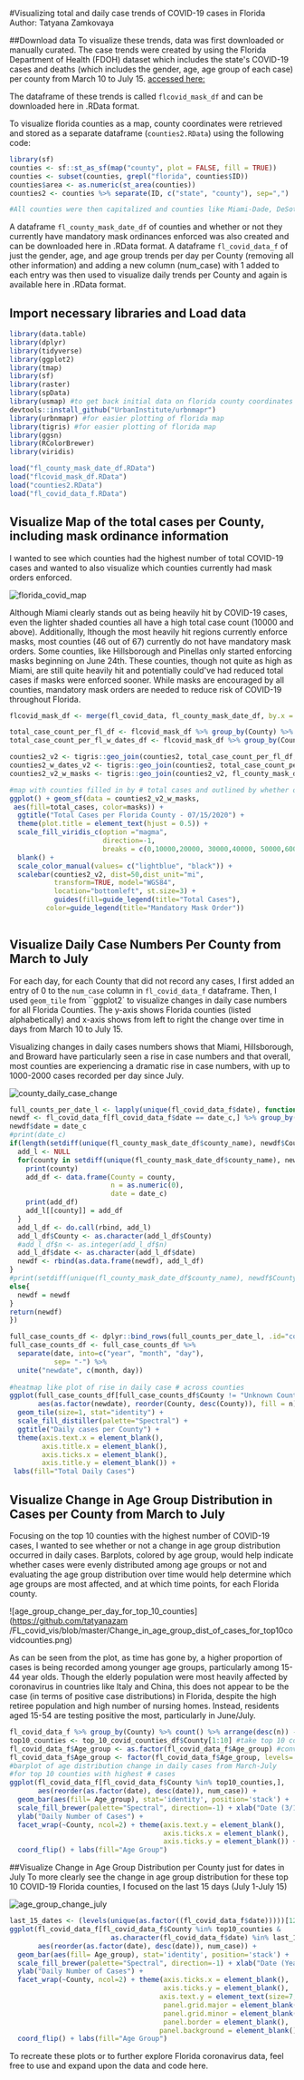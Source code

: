 #Visualizing total and daily case trends of COVID-19 cases in Florida
Author: Tatyana Zamkovaya

##Download data
To visualize these trends, data was first downloaded or manually curated.
The case trends were created by using the Florida Department of Health (FDOH) dataset which includes the state's COVID-19 cases and deaths (which includes the gender, age, age group of each case) per county from March 10 to July 15.
[accessed here:](https://open-fdoh.hub.arcgis.com/datasets/florida-covid19-case-line-data)

The dataframe of these trends is called `flcovid_mask_df` and can be downloaded here in .RData format.

To visualize florida counties as a map, county coordinates were retrieved and stored as a separate dataframe (`counties2.RData`) using the following code:
```r 
library(sf)
counties <- sf::st_as_sf(map("county", plot = FALSE, fill = TRUE))
counties <- subset(counties, grepl("florida", counties$ID))
counties$area <- as.numeric(st_area(counties))
counties2 <- counties %>% separate(ID, c("state", "county"), sep=",")

#All counties were then capitalized and counties like Miami-Dade, DeSoto, and Palm Beach were then manually changed so that they fit the fl_covid_data format. 
```

A dataframe `fl_county_mask_date_df` of counties and whether or not they currently have mandatory mask ordinances enforced was also created and can be downloaded here in .RData format. 
A dataframe `fl_covid_data_f` of just the gender, age, and age group trends per day per County (removing all other information) and adding a new column (num_case) with 1 added to each entry was then used to visualize daily trends per County and again is available here in .RData format.


## Import necessary libraries and Load data
```r 
library(data.table)
library(dplyr)
library(tidyverse)
library(ggplot2) 
library(tmap)
library(sf)
library(raster)
library(spData)
library(usmap) #to get back initial data on florida county coordinates
devtools::install_github("UrbanInstitute/urbnmapr")
library(urbnmapr) #for easier plotting of florida map
library(tigris) #for easier plotting of florida map
library(ggsn)
library(RColorBrewer)
library(viridis)

load("fl_county_mask_date_df.RData")
load("flcovid_mask_df.RData")
load("counties2.RData")
load("fl_covid_data_f.RData")

````
## Visualize Map of the total cases per County, including mask ordinance information
I wanted to see which counties had the highest number of total COVID-19 cases and wanted to also visualize which counties currently had mask orders enforced.

![florida_covid_map](https://github.com/tatyanazam/FL_covid_vis/blob/master/total_case_map.png)

Although Miami clearly stands out as being heavily hit by COVID-19 cases, even the lighter shaded counties all have a high total case count (10000 and above). 
Additionally, lthough the most heavily hit regions currently enforce masks, most counties (46 out of 67) currently do not have mandatory mask orders. Some counties, like Hillsborough and Pinellas only started enforcing masks beginning on June 24th. These counties, though not quite as high as Miami, are still quite heavily hit and potentially could've had reduced total cases if masks were enforced sooner. 
While masks are encouraged by all counties, mandatory mask orders are needed to reduce risk of COVID-19 throughout Florida. 

```r 
flcovid_mask_df <- merge(fl_covid_data, fl_county_mask_date_df, by.x = "County", by.y="CountyName", all.x=TRUE)

total_case_count_per_fl_df <- flcovid_mask_df %>% group_by(County) %>% count() %>% rename(total_cases = n, county_name = County)
total_case_count_per_fl_w_dates_df <- flcovid_mask_df %>% group_by(County, date) %>% count() %>% rename(total_cases = n, county_name = County)

counties2_v2 <- tigris::geo_join(counties2, total_case_count_per_fl_df, "CountName", "county_name")
counties2_w_dates_v2 <- tigris::geo_join(counties2, total_case_count_per_fl_w_dates_df, "CountName", "county_name")
counties2_v2_w_masks <- tigris::geo_join(counties2_v2, fl_county_mask_date_df, "CountName", "county_name")

#map with counties filled in by # total cases and outlined by whether or not masks are enforced by mandatory order
ggplot() + geom_sf(data = counties2_v2_w_masks,
 aes(fill=total_cases, color=masks)) + 
  ggtitle("Total Cases per Florida County - 07/15/2020") + 
  theme(plot.title = element_text(hjust = 0.5)) +
  scale_fill_viridis_c(option ="magma", 
                       direction=-1,
                       breaks = c(0,10000,20000, 30000,40000, 50000,60000)) + 
  blank() + 
  scale_color_manual(values= c("lightblue", "black")) +
  scalebar(counties2_v2, dist=50,dist_unit="mi",
           transform=TRUE, model="WGS84", 
           location="bottomleft", st.size=3) + 
           guides(fill=guide_legend(title="Total Cases"), 
         color=guide_legend(title="Mandatory Mask Order"))
         
```
## Visualize Daily Case Numbers Per County from March to July
For each day, for each County that did not record any cases, I first added an entry of 0 to the `num_case` column in `fl_covid_data_f` dataframe. 
Then, I used `geom_tile` from ``ggplot2` to visualize changes in daily case numbers for all Florida Counties.
The y-axis shows Florida counties (listed alphabetically) and x-axis shows from left to right the change over time in days from March 10 to July 15. 

Visualizing changes in daily cases numbers shows that Miami, Hillsborough, and Broward have particularly seen a rise in case numbers and that overall, most counties are experiencing a dramatic rise in case numbers, with up to 1000-2000 cases recorded per day since July. 

![county_daily_case_change](https://github.com/tatyanazam/FL_covid_vis/blob/master/case_count_per_day.png)  

``` r
full_counts_per_date_l <- lapply(unique(fl_covid_data_f$date), function(date_c){
newdf <- fl_covid_data_f[fl_covid_data_f$date == date_c,] %>% group_by(County) %>% count()
newdf$date = date_c
#print(date_c)
if(length(setdiff(unique(fl_county_mask_date_df$county_name), newdf$County)) > 0){
  add_l <- NULL
  for(county in setdiff(unique(fl_county_mask_date_df$county_name), newdf$County)){
    print(county)
    add_df <- data.frame(County = county, 
                         n = as.numeric(0),
                         date = date_c)
    print(add_df)
    add_l[[county]] = add_df
  }
  add_l_df <- do.call(rbind, add_l)
  add_l_df$County <- as.character(add_l_df$County)
  #add_l_df$n <- as.integer(add_l_df$n)
  add_l_df$date <- as.character(add_l_df$date)
  newdf <- rbind(as.data.frame(newdf), add_l_df)
}
#print(setdiff(unique(fl_county_mask_date_df$county_name), newdf$County))
else{
  newdf = newdf
}
return(newdf)
})

full_case_counts_df <- dplyr::bind_rows(full_counts_per_date_l, .id="column_label")
full_case_counts_df <- full_case_counts_df %>% 
  separate(date, into=c("year", "month", "day"), 
           sep= "-") %>% 
  unite("newdate", c(month, day))
  
#heatmap like plot of rise in daily case # across counties
ggplot(full_case_counts_df[full_case_counts_df$County != "Unknown County",], 
       aes(as.factor(newdate), reorder(County, desc(County)), fill = n)) + 
  geom_tile(size=1, stat="identity") +
  scale_fill_distiller(palette="Spectral") + 
  ggtitle("Daily cases per County") + 
  theme(axis.text.x = element_blank(), 
        axis.title.x = element_blank(),
        axis.ticks.x = element_blank(),
        axis.title.y = element_blank()) + 
 labs(fill="Total Daily Cases")
```

## Visualize Change in Age Group Distribution in Cases per County from March to July
Focusing on the top 10 counties with the highest number of COVID-19 cases, I wanted to see whether or not a change in age group distribution occurred in daily cases. 
Barplots, colored by age group, would help indicate whether cases were evenly distributed among age groups or not and evaluating the age group distribution over time would help determine which age groups are most affected, and at which time points, for each Florida county.

![age_group_change_per_day_for_top_10_counties](https://github.com/tatyanazam /FL_covid_vis/blob/master/Change_in_age_group_dist_of_cases_for_top10covidcounties.png)

As can be seen from the plot, as time has gone by, a higher proportion of cases is being recorded among younger age groups, particularly among 15-44 year olds.
Though the elderly population were most heavily affected by coronavirus in countries like Italy and China, this does not appear to be the case (in terms of positive case distributions) in Florida, despite the high retiree population and high number of nursing homes. Instead, residents aged 15-54 are testing positive the most, particularly in June/July. 

``` r
fl_covid_data_f %>% group_by(County) %>% count() %>% arrange(desc(n)) -> top_10_covid_counties_df #order counts of case # from county with highest # counts to lowest 
top10_counties <- top_10_covid_counties_df$County[1:10] #take top 10 counties with highest # of cases
fl_covid_data_f$Age_group <- as.factor(fl_covid_data_f$Age_group) #convert age group variable to factor and reorder age ranges
fl_covid_data_f$Age_group <- factor(fl_covid_data_f$Age_group, levels= c("0-4 years", "5-14 years", "15-24 years", "25-34 years", "35-44 years", "45-54 years", "55-64 years", "65-74 years", "75-84 years", "85+ years", "Unknown"))
#barplot of age distribution change in daily cases from March-July 
#for top 10 counties with highest # cases 
ggplot(fl_covid_data_f[fl_covid_data_f$County %in% top10_counties,], 
       aes(reorder(as.factor(date), desc(date)), num_case)) + 
  geom_bar(aes(fill= Age_group), stat='identity', position='stack') + 
  scale_fill_brewer(palette="Spectral", direction=-1) + xlab("Date (3/10/2020-07/15/2020)") + 
  ylab("Daily Number of Cases") +
  facet_wrap(~County, ncol=2) + theme(axis.text.y = element_blank(), 
                                      axis.ticks.x = element_blank(),
                                      axis.ticks.y = element_blank()) + 
  coord_flip() + labs(fill="Age Group")
```

##Visualize Change in Age Group Distribution per County just for dates in July
To more clearly see the change in age group distribution for these top 10 COVID-19 Florida counties, I focused on the last 15 days (July 1-July 15)

![age_group_change_july](https://github.com/tatyanazam/FL_covid_vis/blob/master/just_july_dates_age_dist_changes.png)


``` r
last_15_dates <- (levels(unique(as.factor((fl_covid_data_f$date)))))[121:135] #actually last 15 - all july dates
ggplot(fl_covid_data_f[fl_covid_data_f$County %in% top10_counties & 
                         as.character(fl_covid_data_f$date) %in% last_15_dates,], 
       aes(reorder(as.factor(date), desc(date)), num_case)) + 
  geom_bar(aes(fill= Age_group), stat='identity', position='stack') + 
  scale_fill_brewer(palette="Spectral", direction=-1) + xlab("Date (Year-Month-Day)") + 
  ylab("Daily Number of Cases") +
  facet_wrap(~County, ncol=2) + theme(axis.ticks.x = element_blank(),
                                      axis.ticks.y = element_blank(),
                                     axis.text.y = element_text(size=7, vjust=0.5),
                                      panel.grid.major = element_blank(),
                                      panel.grid.minor = element_blank(),
                                      panel.border = element_blank(),
                                     panel.background = element_blank()) + 
  coord_flip() + labs(fill="Age Group")
```
To recreate these plots or to further explore Florida coronavirus data, feel free to use and expand upon the data and code here.



 
